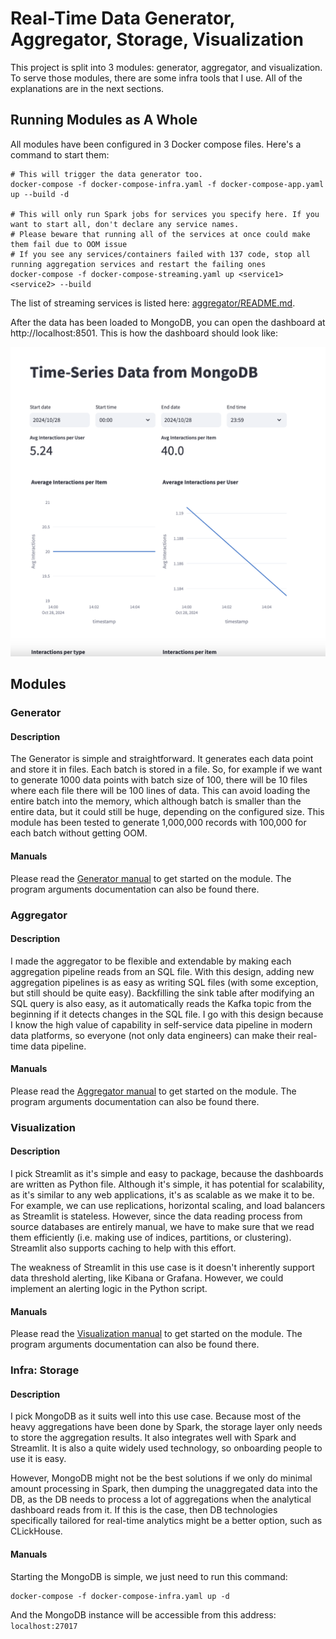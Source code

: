 # Real-Time Data Generator, Aggregator, Storage, Visualization

This project is split into 3 modules: generator, aggregator, and visualization. To serve those modules, there are some infra tools that I use. All of the explanations are in the next sections.

## Running Modules as A Whole

All modules have been configured in 3 Docker compose files. Here's a command to start them:

```shell
# This will trigger the data generator too.
docker-compose -f docker-compose-infra.yaml -f docker-compose-app.yaml up --build -d

# This will only run Spark jobs for services you specify here. If you want to start all, don't declare any service names.
# Please beware that running all of the services at once could make them fail due to OOM issue
# If you see any services/containers failed with 137 code, stop all running aggregation services and restart the failing ones
docker-compose -f docker-compose-streaming.yaml up <service1> <service2> --build
```

The list of streaming services is listed here: [aggregator/README.md](./aggregator/README.md).

After the data has been loaded to MongoDB, you can open the dashboard at http://localhost:8501. This is how the dashboard should look like:

![alt text](media/image.png)

## Modules

### Generator

#### Description
The Generator is simple and straightforward. It generates each data point and store it in files. Each batch is stored in a file. So, for example if we want to generate 1000 data points with batch size of 100, there will be 10 files where each file there will be 100 lines of data. This can avoid loading the entire batch into the memory, which although batch is smaller than the entire data, but it could still be huge, depending on the configured size. This module has been tested to generate 1,000,000 records with 100,000 for each batch without getting OOM.

#### Manuals

Please read the [Generator manual](generator/README.md) to get started on the module. The program arguments documentation can also be found there.

### Aggregator

#### Description
I made the aggregator to be flexible and extendable by making each aggregation pipeline reads from an SQL file. With this design, adding new aggregation pipelines is as easy as writing SQL files (with some exception, but still should be quite easy). Backfilling the sink table after modifying an SQL query is also easy, as it automatically reads the Kafka topic from the beginning if it detects changes in the SQL file. I go with this design because I know the high value of capability in self-service data pipeline in modern data platforms, so everyone (not only data engineers) can make their real-time data pipeline.

#### Manuals

Please read the [Aggregator manual](aggregator/README.md) to get started on the module. The program arguments documentation can also be found there.

### Visualization

#### Description
I pick Streamlit as it's simple and easy to package, because the dashboards are written as Python file. Although it's simple, it has potential for scalability, as it's similar to any web applications, it's as scalable as we make it to be. For example, we can use replications, horizontal scaling, and load balancers as Streamlit is stateless. However, since the data reading process from source databases are entirely manual, we have to make sure that we read them efficiently (i.e. making use of indices, partitions, or clustering). Streamlit also supports caching to help with this effort.

The weakness of Streamlit in this use case is it doesn't inherently support data threshold alerting, like Kibana or Grafana. However, we could implement an alerting logic in the Python script.

#### Manuals

Please read the [Visualization manual](visualization/README.md) to get started on the module. The program arguments documentation can also be found there.

### Infra: Storage

#### Description
I pick MongoDB as it suits well into this use case. Because most of the heavy aggregations have been done by Spark, the storage layer only needs to store the aggregation results. It also integrates well with Spark and Streamlit. It is also a quite widely used technology, so onboarding people to use it is easy.

However, MongoDB might not be the best solutions if we only do minimal amount processing in Spark, then dumping the unaggregated data into the DB, as the DB needs to process a lot of aggregations when the analytical dashboard reads from it. If this is the case, then DB technologies specifically tailored for real-time analytics might be a better option, such as CLickHouse.

#### Manuals

Starting the MongoDB is simple, we just need to run this command:
```shell
docker-compose -f docker-compose-infra.yaml up -d
```
And the MongoDB instance will be accessible from this address: `localhost:27017`